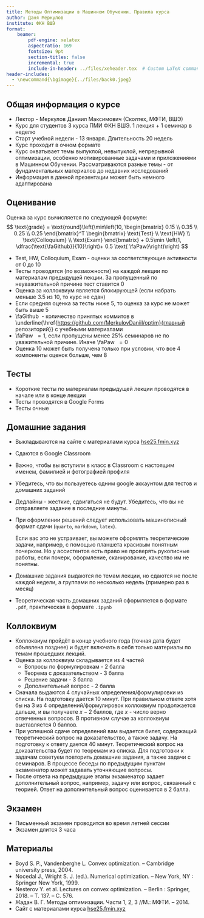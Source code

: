 ```yaml
---
title: Методы Оптимизации в Машинном Обучении. Правила курса
author: Даня Меркулов
institute: ФКН ВШЭ
format: 
    beamer:
        pdf-engine: xelatex
        aspectratio: 169
        fontsize: 9pt
        section-titles: false
        incremental: true
        include-in-header: ../files/xeheader.tex  # Custom LaTeX commands and preamble
header-includes:
  - \newcommand{\bgimage}{../files/back0.jpeg}
---
```


## Общая информация о курсе

* Лектор - Меркулов Даниил Максимович (Сколтех, МФТИ, ВШЭ)
* Курс для студентов 3 курса ПМИ ФКН ВШЭ. 1 лекция + 1 семинар в неделю
* Старт учебной недели - 13 января. Длительность 20 недель
* Курс проходит в очном формате
* Курс охватывает темы выпуклой, невыпуклой, непрерывной оптимизации, особенно мотивированные задачами и приложениями в Машинном Обучении. Рассматриваются разные темы - от фундаментальных материалов до недавних исследований
* Информация в данной презентации может быть немного адаптирована

## Оценивание

Оценка за курс вычисляется по следующей формуле:
$$
\text{grade} = \text{round}\left(\min\left(10, \begin{bmatrix}
    0.15 \\ 0.35 \\ 0.25 \\ 0.25
\end{bmatrix}^T \begin{bmatrix}
    \text{Test} \\ \text{HW} \\ \text{Colloquium} \\ \text{Exam}
\end{bmatrix} + 0.5\min \left(1, \dfrac{\text{\faGithub}}{10}\right)+ 0.5 \text{ \faPaw}\right)\right)
$$

* Test, HW, Colloquium, Exam - оценки за соответствующие активности от $0$ до $10$
* Тесты проводятся (по возможности) на каждой лекции по материалам предыдущей лекции. За пропущенный по неуважительной причине тест ставится $0$
* Оценка за коллоквиум является блокирующей (если набрать меньше $3.5$ из $10$, то курс не сдан)
* Если средняя оценка за тесты ниже 5, то оценка за курс не может быть выше 5
* \faGithub $~$- количество принятых коммитов в \underline{\href{https://github.com/MerkulovDaniil/optim}{главный репозиторий}} с учебными материалами
* \faPaw $~=1$, если пропущены менее 25\% семинаров не по уважительной причине. Иначе \faPaw $~=0$
* Оценка $10$ может быть получена только при условии, что все $4$ компоненты оценок больше, чем $8$

## Тесты

* Короткие тесты по материалам предыдущей лекции проводятся в начале или в конце лекции
* Тесты проводятся в Google Forms
* Тесты очные

## Домашние задания

* Выкладываются на сайте с материалами курса [hse25.fmin.xyz](https://hse25.fmin.xyz)
* Сдаются в Google Classroom
* Важно, чтобы вы вступили в класс в Classroom с настоящим именем, фамилией и фотографией профиля
* Убедитесь, что вы пользуетесь одним google аккаунтом для тестов и домашних заданий
* Дедлайны - жесткие, сдвигаться не будут. Убедитесь, что вы не отправляете задание в последние минуты.
* При оформлении решений следует использовать машинописный формат сдачи (`quarto`, `markdown`, `latex`). 
  
  Если вас это не устраивает, вы можете оформлять теоретические задачи, например, с помощью планшета красивым понятным почерком. Но у ассистентов есть право не проверять рукописные работы, если почерк, оформление, сканирование, качество им не понятны.
* Домашние задания выдаются по темам лекции, но сдаются не после каждой недели, а группами по несколько недель (примерно раз в месяц)
* Теоретическая часть домашних заданий оформляется в формате `.pdf`, практическая в формате `.ipynb`

## Коллоквиум

* Коллоквиум пройдёт в конце учебного года (точная дата будет объявлена позднее) и будет включать в себя только материалы по темам прошедших лекций.
* Оценка за коллоквиум складывается из 4 частей
  * Вопросы по формулировкам - 2 балла
  * Теорема с доказательством - 3 балла
  * Решение задачи - 3 балла
  * Дополнительный вопрос - 2 балла
* Сначала выдаются 4 случайных определения/формулировки из списка. На подготовку дается 10 минут. При правильном ответе хотя бы на 3 из 4 определений/формулировок коллоквиум продолжается дальше, и вы получаете $x-2$ баллов, где $x$ - число верно отвеченных вопросов. В противном случае за коллоквиум выставляется 0 баллов.
* При успешной сдаче определений вам выдается билет, содержащий теоретический вопрос на доказательство, а также задачу. На подготовку к ответу дается 40 минут. Теоретический вопрос на доказательства будет по теоремам из списка. Для подготовки к задачам советуем повторить домашние задания, а также задачи с семинаров.
В процессе беседы по предыдущим пунктам экзаменатор может задавать уточняющие вопросы. 
* После ответа на предыдущие этапы экзаменатор задает дополнительный вопрос, например, задачу или вопрос, связанный с теорией. Ответ на дополнительный вопрос оценивается в 2 балла.

## Экзамен

* Письменный экзамен проводится во время летней сессии
* Экзамен длится 3 часа

## Материалы

* Boyd S. P., Vandenberghe L. Convex optimization. – Cambridge university press, 2004.
* Nocedal J., Wright S. J. (ed.). Numerical optimization. – New York, NY : Springer New York, 1999.
* Nesterov Y. et al. Lectures on convex optimization. – Berlin : Springer, 2018. – Т. 137. – С. 576.
* Жадан В. Г. Методы оптимизации. Части 1, 2, 3 //М.: МФТИ. – 2014.
* Сайт с материалами курса [hse25.fmin.xyz](https://hse25.fmin.xyz)